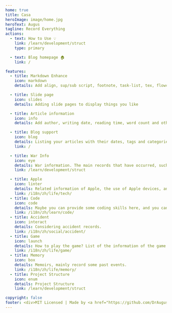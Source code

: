 ```yaml
---
home: true
title: Casa
heroImage: image/home.jpg
heroText: Augus
tagline: Record Everything
actions:
  - text: How to Use 💡
    link: /learn/development/struct
    type: primary

  - text: Blog homepage 🏠
    link: /

features:
  - title: Markdown Enhance
    icon: markdown
    details: Add align, sup/sub script, footnote, task-list, tex, flowchart, diagram, mark and presentation support in markdown

  - title: Slide page
    icon: slides
    details: Adding slide pages to display things you like

  - title: Article information
    icon: info
    details: Add author, writing date, reading time, word count and other information to your article

  - title: Blog support
    icon: blog
    details: Listing your articles with their dates, tags and categories with some awesome layouts
    link: /

  - title: War Info
    icon: eye
    details: War information. The main records that have occurred, such as World War I, World War II, Malaysia War, etc.
    link: /learn/development/struct

  - title: Apple
    icon: linter
    details: Related information of Apple, the use of Apple devices, and the fun function of Apple devices.
    link: /i18n/zh/life/tech/
  - title: Code
    icon: code
    details: Maybe you can provide some coding skills here, and you can also find some interview questions here.
    link: /i18n/zh/learn/code/
  - title: Accident
    icon: interact
    details: Considering accident records.
    link: /i18n/zh/social/accident/
  - title: Game
    icon: launch
    details: How to play the game? List of the information of the game's event wish.
    link: /i18n/zh/life/game/
  - title: Memory
    icon: box
    details: Memoirs, mainly record some past events.
    link: /i18n/zh/life/memory/
  - title: Project Structure
    icon: enum
    details: Project Structure
    link: /learn/development/struct

copyright: false
footer: <div>MIT Licensed | Made by <a href="https://github.com/DrAugus/" target="_blank">DrAugus</a></div><div>This page was generated by <a href="https://pages.github.com/" target="_blank">GitHub Pages</a>.</div>
---
```

